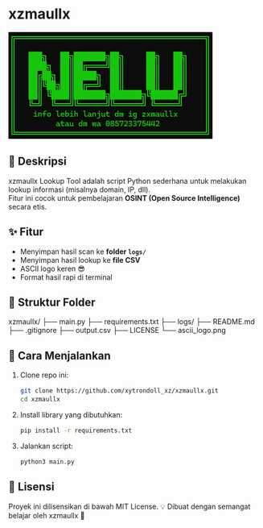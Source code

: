 # xzmaullx

![ASCII Logo](ascii_logo.png)

## 📌 Deskripsi
xzmaullx Lookup Tool adalah script Python sederhana untuk melakukan lookup informasi (misalnya domain, IP, dll).  
Fitur ini cocok untuk pembelajaran **OSINT (Open Source Intelligence)** secara etis.

## ✨ Fitur
- Menyimpan hasil scan ke **folder `logs/`**
- Menyimpan hasil lookup ke **file CSV**
- ASCII logo keren 😎
- Format hasil rapi di terminal

## 📂 Struktur Folder
xzmaullx/
├── main.py 
├── requirements.txt
├── logs/ 
├── README.md
├── .gitignore
├── output.csv
├── LICENSE
└── ascii_logo.png

## 🚀 Cara Menjalankan
1. Clone repo ini:
   ```bash
   git clone https://github.com/xytrondoll_xz/xzmaullx.git
   cd xzmaullx
2. Install library yang dibutuhkan:
   ```bash
   pip install -r requirements.txt
3. Jalankan script:
   ```bash
   python3 main.py

## 📜 Lisensi
Proyek ini dilisensikan di bawah MIT License.
💡 Dibuat dengan semangat belajar oleh xzmaullx 💖